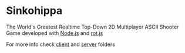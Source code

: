 Sinkohippa
==========

The World's Greatest Realtime Top-Down 2D Multiplayer ASCII Shooter Game
developed with [Node.js](http://nodejs.org/) and [rot.js](http://ondras.github.com/rot.js/hp/)

For more info check [client](https://github.com/OsQu/sinkohippa/tree/master/client) and [server](https://github.com/OsQu/sinkohippa/tree/master/server) folders


